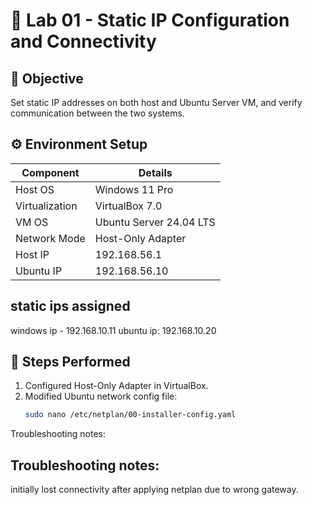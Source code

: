 # 🧪 Lab 01 - Static IP Configuration and Connectivity

## 🎯 Objective
Set static IP addresses on both host and Ubuntu Server VM, and verify communication between the two systems.

## ⚙️ Environment Setup
| Component | Details |
|------------|----------|
| Host OS | Windows 11 Pro |
| Virtualization | VirtualBox 7.0 |
| VM OS | Ubuntu Server 24.04 LTS |
| Network Mode | Host-Only Adapter |
| Host IP | 192.168.56.1 |
| Ubuntu IP | 192.168.56.10 |

## static ips assigned
windows ip - 192.168.10.11
ubuntu ip: 192.168.10.20


## 🧩 Steps Performed
1. Configured Host-Only Adapter in VirtualBox.
2. Modified Ubuntu network config file:
   ```bash
   sudo nano /etc/netplan/00-installer-config.yaml

Troubleshooting notes: 
## Troubleshooting notes:
initially lost connectivity after applying netplan due to wrong gateway.